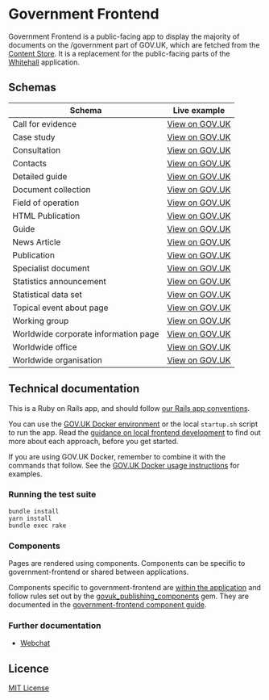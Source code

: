 # Government Frontend

Government Frontend is a public-facing app to display the majority of documents on the /government part of GOV.UK, which are fetched from the [Content Store](https://github.com/alphagov/content-store). It is a replacement for the public-facing parts of the [Whitehall](https://github.com/alphagov/whitehall) application.

## Schemas

| Schema | Live example |
|---|---|
| Call for evidence | [View on GOV.UK](https://www.gov.uk/government/calls-for-evidence/local-air-quality-management-public-authorities-call-for-evidence) |
| Case study | [View on GOV.UK](https://www.gov.uk/government/case-studies/2013-elections-in-swaziland) |
| Consultation | [View on GOV.UK](https://www.gov.uk/government/consultations/soft-drinks-industry-levy) |
| Contacts | [View on GOV.UK](https://www.gov.uk/government/organisations/hm-revenue-customs/contact/alcohol-duties-national-registration-unit) |
| Detailed guide | [View on GOV.UK](https://www.gov.uk/guidance/waste-exemption-nwfd-2-temporary-storage-at-the-place-of-production--2) |
| Document collection | [View on GOV.UK](https://www.gov.uk/government/collections/statutory-guidance-schools) |
| Field of operation | [View on GOV.UK](https://www.gov.uk/government/fields-of-operation/iraq) |
| HTML Publication | [View on GOV.UK](https://www.gov.uk/government/publications/budget-2016-documents/budget-2016)|
| Guide | [View on GOV.UK](https://www.gov.uk/log-in-register-hmrc-online-services)|
| News Article | [View on GOV.UK](https://www.gov.uk/government/news/the-personal-independence-payment-amendment-regulations-2017-statement-by-paul-gray) |
| Publication | [View on GOV.UK](https://www.gov.uk/government/publications/budget-2016-documents) |
| Specialist document | [View on GOV.UK](https://www.gov.uk/business-finance-support/access-to-finance-advice-north-west-england) |
| Statistics announcement | [View on GOV.UK](https://www.gov.uk/government/statistics/announcements/diagnostic-imaging-dataset-for-september-2015) |
| Statistical data set | [View on GOV.UK](https://www.gov.uk/government/statistical-data-sets/unclaimed-estates-list) |
| Topical event about page | [View on GOV.UK](https://www.gov.uk/government/topical-events/2014-overseas-territories-joint-ministerial-council/about) |
| Working group | [View on GOV.UK](https://www.gov.uk/government/groups/abstraction-reform) |
| Worldwide corporate information page | [View on GOV.UK](https://www.gov.uk/world/organisations/british-embassy-madrid/about/complaints-procedure) |
| Worldwide office | [View on GOV.UK](https://www.gov.uk/world/organisations/british-embassy-paris/office/british-embassy) |
| Worldwide organisation | [View on GOV.UK](https://www.gov.uk/world/organisations/british-embassy-madrid) |

## Technical documentation

This is a Ruby on Rails app, and should follow [our Rails app conventions](https://docs.publishing.service.gov.uk/manual/conventions-for-rails-applications.html).

You can use the [GOV.UK Docker environment](https://github.com/alphagov/govuk-docker) or the local `startup.sh` script to run the app. Read the [guidance on local frontend development](https://docs.publishing.service.gov.uk/manual/local-frontend-development.html) to find out more about each approach, before you get started.

If you are using GOV.UK Docker, remember to combine it with the commands that follow. See the [GOV.UK Docker usage instructions](https://github.com/alphagov/govuk-docker#usage) for examples.

### Running the test suite

```
bundle install
yarn install
bundle exec rake
```

### Components

Pages are rendered using components. Components can be specific to government-frontend or shared between applications.

Components specific to government-frontend are [within the application](https://github.com/alphagov/government-frontend/tree/master/app/views/components) and follow rules set out by the [govuk_publishing_components](https://github.com/alphagov/govuk_publishing_components) gem. They are documented in the [government-frontend component guide](https://government-frontend.herokuapp.com/component-guide).

### Further documentation

- [Webchat](docs/webchat.md)

## Licence

[MIT License](LICENCE)
